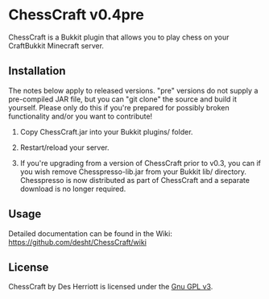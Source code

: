 # ChessCraft v0.4pre

ChessCraft is a Bukkit plugin that allows you to play chess on your CraftBukkit Minecraft server.
 
## Installation

The notes below apply to released versions.  "pre" versions do not supply a pre-compiled JAR file, but you can "git clone" the source and build it
yourself.  Please only do this if you're prepared for possibly broken functionality and/or you want to contribute!

1) Copy ChessCraft.jar into your Bukkit plugins/ folder.

2) Restart/reload your server.

3) If you're upgrading from a version of ChessCraft prior to v0.3, you can if you wish remove Chesspresso-lib.jar from your Bukkit lib/ directory.
Chesspresso is now distributed as part of ChessCraft and a separate download is no longer required.

## Usage

Detailed documentation can be found in the Wiki: https://github.com/desht/ChessCraft/wiki

## License

ChessCraft by Des Herriott is licensed under the [Gnu GPL v3](http://www.gnu.org/licenses/gpl-3.0.html). 